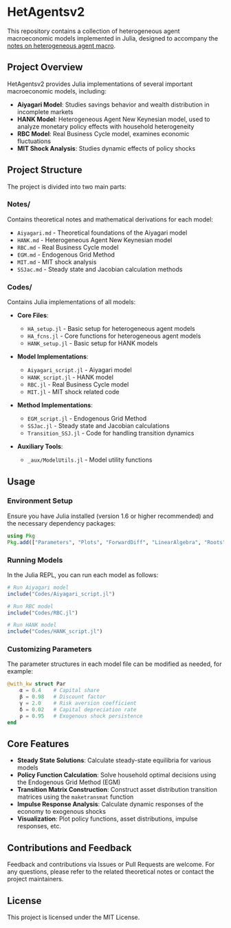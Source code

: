 # HetAgentsv2

This repository contains a collection of heterogeneous agent macroeconomic models implemented in Julia, designed to accompany the [notes on heterogeneous agent macro](https://alisdairmckay.com/Notes/HetAgentsV2).

## Project Overview

HetAgentsv2 provides Julia implementations of several important macroeconomic models, including:

- **Aiyagari Model**: Studies savings behavior and wealth distribution in incomplete markets
- **HANK Model**: Heterogeneous Agent New Keynesian model, used to analyze monetary policy effects with household heterogeneity
- **RBC Model**: Real Business Cycle model, examines economic fluctuations
- **MIT Shock Analysis**: Studies dynamic effects of policy shocks

## Project Structure

The project is divided into two main parts:

### Notes/
Contains theoretical notes and mathematical derivations for each model:
- `Aiyagari.md` - Theoretical foundations of the Aiyagari model
- `HANK.md` - Heterogeneous Agent New Keynesian model
- `RBC.md` - Real Business Cycle model
- `EGM.md` - Endogenous Grid Method
- `MIT.md` - MIT shock analysis
- `SSJac.md` - Steady state and Jacobian calculation methods

### Codes/
Contains Julia implementations of all models:
- **Core Files**:
  - `HA_setup.jl` - Basic setup for heterogeneous agent models
  - `HA_fcns.jl` - Core functions for heterogeneous agent models
  - `HANK_setup.jl` - Basic setup for HANK models

- **Model Implementations**:
  - `Aiyagari_script.jl` - Aiyagari model
  - `HANK_script.jl` - HANK model
  - `RBC.jl` - Real Business Cycle model
  - `MIT.jl` - MIT shock related code

- **Method Implementations**:
  - `EGM_script.jl` - Endogenous Grid Method
  - `SSJac.jl` - Steady state and Jacobian calculations
  - `Transition_SSJ.jl` - Code for handling transition dynamics

- **Auxiliary Tools**:
  - `_aux/ModelUtils.jl` - Model utility functions

## Usage

### Environment Setup
Ensure you have Julia installed (version 1.6 or higher recommended) and the necessary dependency packages:

```julia
using Pkg
Pkg.add(["Parameters", "Plots", "ForwardDiff", "LinearAlgebra", "Roots", "SparseArrays", "Symbolics"])
```

### Running Models
In the Julia REPL, you can run each model as follows:

```julia
# Run Aiyagari model
include("Codes/Aiyagari_script.jl")

# Run RBC model
include("Codes/RBC.jl")

# Run HANK model
include("Codes/HANK_script.jl")
```

### Customizing Parameters
The parameter structures in each model file can be modified as needed, for example:

```julia
@with_kw struct Par 
    α = 0.4    # Capital share
    β = 0.98   # Discount factor
    γ = 2.0    # Risk aversion coefficient
    δ = 0.02   # Capital depreciation rate
    ρ = 0.95   # Exogenous shock persistence
end
```

## Core Features

- **Steady State Solutions**: Calculate steady-state equilibria for various models
- **Policy Function Calculation**: Solve household optimal decisions using the Endogenous Grid Method (EGM)
- **Transition Matrix Construction**: Construct asset distribution transition matrices using the `maketransmat` function
- **Impulse Response Analysis**: Calculate dynamic responses of the economy to exogenous shocks
- **Visualization**: Plot policy functions, asset distributions, impulse responses, etc.

## Contributions and Feedback

Feedback and contributions via Issues or Pull Requests are welcome. For any questions, please refer to the related theoretical notes or contact the project maintainers.

## License

This project is licensed under the MIT License. 
